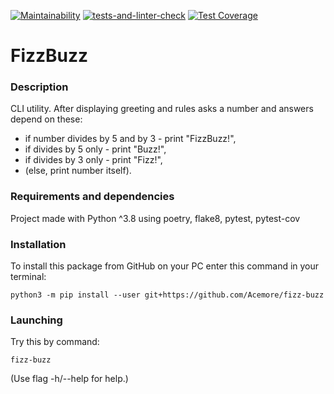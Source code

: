 [![Maintainability](https://api.codeclimate.com/v1/badges/cf3300b468ef3881dd25/maintainability)](https://codeclimate.com/github/Acemore/fizz-buzz/maintainability)
[![tests-and-linter-check](https://github.com/Acemore/fizz-buzz/actions/workflows/tests-and-linter-check.yml/badge.svg)](https://github.com/Acemore/fizz-buzz/actions/workflows/tests-and-linter-check.yml)
[![Test Coverage](https://api.codeclimate.com/v1/badges/cf3300b468ef3881dd25/test_coverage)](https://codeclimate.com/github/Acemore/fizz-buzz/test_coverage)

# FizzBuzz

### Description

CLI utility. After displaying greeting and rules asks a number and answers depend on these:
 - if number divides by 5 and by 3 - print "FizzBuzz!",
 - if divides by 5 only - print "Buzz!",
 - if divides by 3 only - print "Fizz!",
 - (else, print number itself).

### Requirements and dependencies

Project made with Python ^3.8 using poetry, flake8, pytest, pytest-cov

### Installation

To install this package from GitHub on your PC enter this command in your terminal:

    python3 -m pip install --user git+https://github.com/Acemore/fizz-buzz

### Launching

Try this by command:

    fizz-buzz

(Use flag -h/--help for help.)
